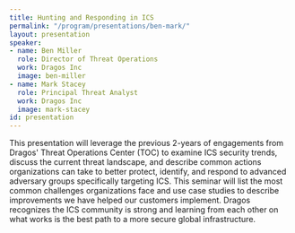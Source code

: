 ```yaml
---
title: Hunting and Responding in ICS
permalink: "/program/presentations/ben-mark/"
layout: presentation
speaker:
- name: Ben Miller
  role: Director of Threat Operations
  work: Dragos Inc
  image: ben-miller
- name: Mark Stacey
  role: Principal Threat Analyst
  work: Dragos Inc
  image: mark-stacey
id: presentation
---
```


This presentation will leverage the previous 2-years of engagements from Dragos' Threat Operations Center (TOC) to examine ICS security trends, discuss the current threat landscape, and describe common actions organizations can take to better protect, identify, and respond to advanced adversary groups specifically targeting ICS. This seminar will list the most common challenges organizations face and use case studies to describe improvements we have helped our customers implement. Dragos recognizes the ICS community is strong and learning from each other on what works is the best path to a more secure global infrastructure.